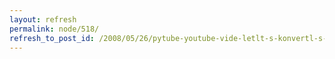 ```yaml
---
layout: refresh
permalink: node/518/
refresh_to_post_id: /2008/05/26/pytube-youtube-vide-letlt-s-konvertl-s-etc
---
```

